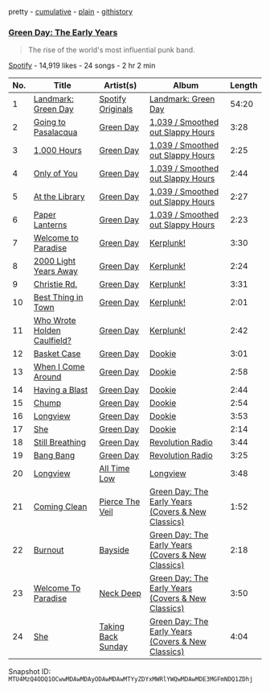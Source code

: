 pretty - [cumulative](/playlists/cumulative/37i9dQZF1DX7iAOkSHdhFI.md) - [plain](/playlists/plain/37i9dQZF1DX7iAOkSHdhFI) - [githistory](https://github.githistory.xyz/mackorone/spotify-playlist-archive/blob/main/playlists/plain/37i9dQZF1DX7iAOkSHdhFI)

### [Green Day: The Early Years](https://open.spotify.com/playlist/37i9dQZF1DX7iAOkSHdhFI)

> The rise of the world's most influential punk band.

[Spotify](https://open.spotify.com/user/spotify) - 14,919 likes - 24 songs - 2 hr 2 min

| No. | Title | Artist(s) | Album | Length |
|---|---|---|---|---|
| 1 | [Landmark: Green Day](https://open.spotify.com/track/4TRUaTlXH4y0jroMH4O30w) | [Spotify Originals](https://open.spotify.com/artist/79BoW9by11VQdVJHy6nelQ) | [Landmark: Green Day](https://open.spotify.com/album/4aRP6Bt0I5jWmvE7tpqaaC) | 54:20 |
| 2 | [Going to Pasalacqua](https://open.spotify.com/track/2OAp6iypupCfJ8GD4yOsLm) | [Green Day](https://open.spotify.com/artist/7oPftvlwr6VrsViSDV7fJY) | [1,039 / Smoothed out Slappy Hours](https://open.spotify.com/album/5xlutZ0sYfJQjVIBOkkeW8) | 3:28 |
| 3 | [1,000 Hours](https://open.spotify.com/track/2bliENmIxLMfB5cNVRvqAM) | [Green Day](https://open.spotify.com/artist/7oPftvlwr6VrsViSDV7fJY) | [1,039 / Smoothed out Slappy Hours](https://open.spotify.com/album/5xlutZ0sYfJQjVIBOkkeW8) | 2:25 |
| 4 | [Only of You](https://open.spotify.com/track/6jI28euaXj6cDYypkV8Gqe) | [Green Day](https://open.spotify.com/artist/7oPftvlwr6VrsViSDV7fJY) | [1,039 / Smoothed out Slappy Hours](https://open.spotify.com/album/5xlutZ0sYfJQjVIBOkkeW8) | 2:44 |
| 5 | [At the Library](https://open.spotify.com/track/1bdlQ4jEizkBstKyw4Q4yl) | [Green Day](https://open.spotify.com/artist/7oPftvlwr6VrsViSDV7fJY) | [1,039 / Smoothed out Slappy Hours](https://open.spotify.com/album/5xlutZ0sYfJQjVIBOkkeW8) | 2:27 |
| 6 | [Paper Lanterns](https://open.spotify.com/track/5TbJdu0jasNSuQRDkjIKax) | [Green Day](https://open.spotify.com/artist/7oPftvlwr6VrsViSDV7fJY) | [1,039 / Smoothed out Slappy Hours](https://open.spotify.com/album/5xlutZ0sYfJQjVIBOkkeW8) | 2:23 |
| 7 | [Welcome to Paradise](https://open.spotify.com/track/7LZl1tWRNAPXLY4IgbCjmt) | [Green Day](https://open.spotify.com/artist/7oPftvlwr6VrsViSDV7fJY) | [Kerplunk!](https://open.spotify.com/album/1UShup0VvfxhxS7j3Omxh2) | 3:30 |
| 8 | [2000 Light Years Away](https://open.spotify.com/track/6pM25DLzJb5oWj74d3ElXI) | [Green Day](https://open.spotify.com/artist/7oPftvlwr6VrsViSDV7fJY) | [Kerplunk!](https://open.spotify.com/album/1UShup0VvfxhxS7j3Omxh2) | 2:24 |
| 9 | [Christie Rd.](https://open.spotify.com/track/1O1Dzi3VvUfs0GAbcjqxJC) | [Green Day](https://open.spotify.com/artist/7oPftvlwr6VrsViSDV7fJY) | [Kerplunk!](https://open.spotify.com/album/1UShup0VvfxhxS7j3Omxh2) | 3:31 |
| 10 | [Best Thing in Town](https://open.spotify.com/track/6tkTwjsmbX71sVUugD8szN) | [Green Day](https://open.spotify.com/artist/7oPftvlwr6VrsViSDV7fJY) | [Kerplunk!](https://open.spotify.com/album/1UShup0VvfxhxS7j3Omxh2) | 2:01 |
| 11 | [Who Wrote Holden Caulfield?](https://open.spotify.com/track/6471zt9nuKXLwEOItOgDld) | [Green Day](https://open.spotify.com/artist/7oPftvlwr6VrsViSDV7fJY) | [Kerplunk!](https://open.spotify.com/album/1UShup0VvfxhxS7j3Omxh2) | 2:42 |
| 12 | [Basket Case](https://open.spotify.com/track/6L89mwZXSOwYl76YXfX13s) | [Green Day](https://open.spotify.com/artist/7oPftvlwr6VrsViSDV7fJY) | [Dookie](https://open.spotify.com/album/4uG8q3GPuWHQlRbswMIRS6) | 3:01 |
| 13 | [When I Come Around](https://open.spotify.com/track/1Dr1fXbc2IxaK1Mu8P8Khz) | [Green Day](https://open.spotify.com/artist/7oPftvlwr6VrsViSDV7fJY) | [Dookie](https://open.spotify.com/album/4uG8q3GPuWHQlRbswMIRS6) | 2:58 |
| 14 | [Having a Blast](https://open.spotify.com/track/0eUJzAGs9OKSOmLVpsng7e) | [Green Day](https://open.spotify.com/artist/7oPftvlwr6VrsViSDV7fJY) | [Dookie](https://open.spotify.com/album/4uG8q3GPuWHQlRbswMIRS6) | 2:44 |
| 15 | [Chump](https://open.spotify.com/track/1Cq8IdsiaMiieYuLN8iEm0) | [Green Day](https://open.spotify.com/artist/7oPftvlwr6VrsViSDV7fJY) | [Dookie](https://open.spotify.com/album/4uG8q3GPuWHQlRbswMIRS6) | 2:54 |
| 16 | [Longview](https://open.spotify.com/track/3LRJbFT9rKoKv4aW7PuBJC) | [Green Day](https://open.spotify.com/artist/7oPftvlwr6VrsViSDV7fJY) | [Dookie](https://open.spotify.com/album/4uG8q3GPuWHQlRbswMIRS6) | 3:53 |
| 17 | [She](https://open.spotify.com/track/4wsQGsdf8D0Bj26cGdvreB) | [Green Day](https://open.spotify.com/artist/7oPftvlwr6VrsViSDV7fJY) | [Dookie](https://open.spotify.com/album/4uG8q3GPuWHQlRbswMIRS6) | 2:14 |
| 18 | [Still Breathing](https://open.spotify.com/track/19YmvsVCetCBeVj6O2mljR) | [Green Day](https://open.spotify.com/artist/7oPftvlwr6VrsViSDV7fJY) | [Revolution Radio](https://open.spotify.com/album/5a3LqvNt2nv1B4aRKXmgOV) | 3:44 |
| 19 | [Bang Bang](https://open.spotify.com/track/278Ao6KQDxWGGszv24uvhI) | [Green Day](https://open.spotify.com/artist/7oPftvlwr6VrsViSDV7fJY) | [Revolution Radio](https://open.spotify.com/album/5a3LqvNt2nv1B4aRKXmgOV) | 3:25 |
| 20 | [Longview](https://open.spotify.com/track/25tukAKZqMuxAJjpaNkkVe) | [All Time Low](https://open.spotify.com/artist/46gyXjRIvN1NL1eCB8GBxo) | [Longview](https://open.spotify.com/album/19n6S72k5RG320UOuHEkRI) | 3:48 |
| 21 | [Coming Clean](https://open.spotify.com/track/3YvcGzb3yoqpn2etiBzCWl) | [Pierce The Veil](https://open.spotify.com/artist/4iJLPqClelZOBCBifm8Fzv) | [Green Day: The Early Years \(Covers & New Classics\)](https://open.spotify.com/album/2isc12bFWhGjvhDgPgVcFO) | 1:52 |
| 22 | [Burnout](https://open.spotify.com/track/3k1Eq5tlk7Gi22DtWicYFi) | [Bayside](https://open.spotify.com/artist/51J0q8S7W3kIEYHQi3EPqk) | [Green Day: The Early Years \(Covers & New Classics\)](https://open.spotify.com/album/3GNVuwK8JUqvWc0K67z1SV) | 2:18 |
| 23 | [Welcome To Paradise](https://open.spotify.com/track/7H3X9tX72Mr7TjxpqxSo0P) | [Neck Deep](https://open.spotify.com/artist/2TM0qnbJH4QPhGMCdPt7fH) | [Green Day: The Early Years \(Covers & New Classics\)](https://open.spotify.com/album/5dSE8bGpHGIZN9fTPfInX0) | 3:50 |
| 24 | [She](https://open.spotify.com/track/3MSHU8LTXUFf5GvDeDJnco) | [Taking Back Sunday](https://open.spotify.com/artist/24XtlMhEMNdi822vi0MhY1) | [Green Day: The Early Years \(Covers & New Classics\)](https://open.spotify.com/album/2xjpJx5Rnf0yRa0YMmCM2p) | 4:04 |

Snapshot ID: `MTU4MzQ4ODQ1OCwwMDAwMDAyODAwMDAwMTYyZDYxMWRlYWQwMDAwMDE3MGFmNDQ1ZDhj`
